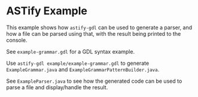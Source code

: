 
# ASTify Example

This example shows how `astify-gdl` can be used to generate a parser, and how a file can be parsed using that, with the result being printed to the console.

See `example-grammar.gdl` for a GDL syntax example.

Use `astify-gdl example/example-grammar.gdl` to generate `ExampleGrammar.java` and `ExampleGrammarPatternBuilder.java`.

See `ExampleParser.java` to see how the generated code can be used to parse a file and display/handle the result.
